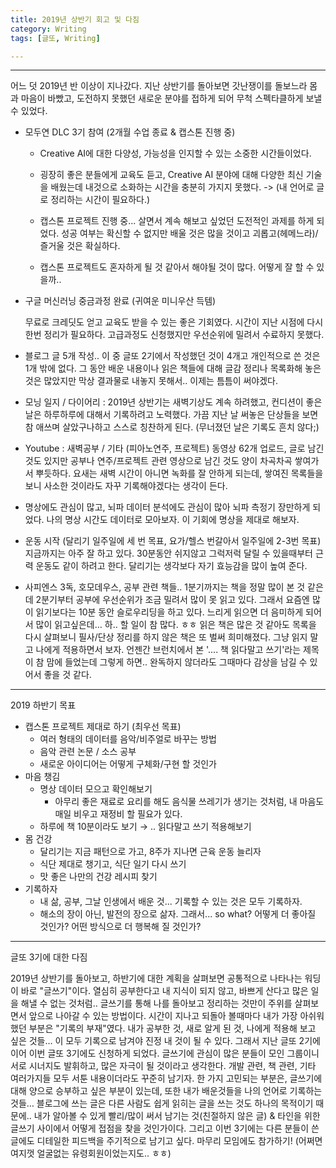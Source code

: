 ```yaml
---
title: 2019년 상반기 회고 및 다짐
category: Writing
tags: [글또, Writing]

---
```




------

어느 덧 2019년 반 이상이 지나갔다. 지난 상반기를 돌아보면 갓난쟁이를 돌보느라 몸과 마음이 바빴고, 도전하지 못했던 새로운 분야를 접하게 되어 무척 스펙타클하게 보낼 수 있었다. 

- 모두연 DLC 3기 참여 (2개월 수업 종료 & 캡스톤 진행 중) 

  - Creative AI에 대한 다양성, 가능성을 인지할 수 있는 소중한 시간들이었다.

  - 굉장히 좋은 분들에게 교육도 듣고, Creative AI 분야에 대해 다양한 최신 기술을  배웠는데 내것으로 소화하는 시간을 충분히 가지지 못했다. -> (내 언어로 글로 정리하는 시간이 필요하다.)

  - 캡스톤 프로젝트 진행 중... 살면서 계속 해보고 싶었던 도전적인 과제를 하게 되었다. 성공 여부는 확신할 수 없지만 배울 것은 많을 것이고 괴롭고(헤메느라)/즐거울 것은 확실하다.

    

  - 캡스톤 프로젝트도 혼자하게 될 것 같아서 해야될 것이 많다. 어떻게 잘 할 수 있을까..

- 구글 머신러닝 중금과정 완료 (귀여운 미니우산 득템) 

  무료로 크레딧도 얻고 교육도 받을 수 있는 좋은 기회였다. 시간이 지난 시점에 다시 한번 정리가 필요하다. 고급과정도 신청했지만 우선순위에 밀려서 수료하지 못했다.

- 블로그 글 5개 작성.. 이 중 글또 2기에서 작성했던 것이 4개고 개인적으로 쓴 것은 1개 밖에 없다. 그 동안 배운 내용이나 읽은 책들에 대해 글감 정리나 목록화해 놓은 것은 많았지만 막상 결과물로 내놓지 못해서.. 이제는 틈틈이 써야겠다.

- 모닝 일지 / 다이어리 : 2019년 상반기는 새벽기상도 계속 하려했고, 컨디션이 좋은 날은 하루하루에 대해서 기록하려고 노력했다. 가끔 지난 날 써놓은 단상들을 보면 참 애쓰며 살았구나하고 스스로 칭찬하게 된다. (무너졌던 날은 기록도 흔치 않다;)

- Youtube : 새벽공부 / 기타 (피아노연주, 프로젝트) 동영상 62개 업로드, 글로 남긴 것도 있지만 공부나 연주/프로젝트 관련 영상으로 남긴 것도 양이 차곡차곡 쌓여가서 뿌듯하다. 요새는 새벽 시간이 아니면 녹화를 잘 안하게 되는데, 쌓여진 목록들을 보니 사소한 것이라도 자꾸 기록해야겠다는 생각이 든다.

- 명상에도 관심이 많고, 뇌파 데이터 분석에도 관심이 많아 뇌파 측정기 장만하게 되었다. 나의 명상 시간도 데이터로 모아보자. 이 기회에 명상을 제대로 해보자.

- 운동 시작 (달리기 일주일에 세 번 목표, 요가/헬스 번갈아서 일주일에 2-3번 목표) 지금까지는 아주 잘 하고 있다. 30분동안 쉬지않고 그럭저럭 달릴 수 있을때부터 근력 운동도 같이 하려고 한다. 달리기는 생각보다 자기 효능감을 많이 높여 준다.

- 사피엔스 3독, 호모데우스, 공부 관련 책들.. 1분기까지는 책을 정말 많이 본 것 같은데 2분기부터 공부에 우선순위가 조금 밀려서 많이 못 읽고 있다. 그래서 요즘엔 많이 읽기보다는 10분 동안 슬로우리딩을 하고 있다. 느리게 읽으면 더 음미하게 되어서 많이 읽고싶은데… 하.. 할 일이 참 많다. ㅎㅎ 읽은 책은 많은 것 같아도 목록을 다시 살펴보니  필사/단상 정리를 하지 않은 책은 또 벌써 희미해졌다. 그냥 읽지 말고 나에게 적용하면서 보자. 언젠간 브런치에서 본 '.... 책 읽다말고 쓰기'라는 제목이 참 맘에 들었는데 그렇게 하면.. 완독하지 않더라도 그때마다 감상을 남길 수 있어서 좋을 것 같다.

  

------

2019 하반기 목표 

- 캡스톤 프로젝트 제대로 하기 (최우선 목표)
  - 여러 형태의 데이터를 음악/비주얼로 바꾸는 방법
  - 음악 관련 논문 / 소스 공부
  - 새로운 아이디어는 어떻게 구체화/구현 할 것인가
- 마음 챙김 
  - 명상 데이터 모으고 확인해보기 
    - 아무리 좋은 재료로 요리를 해도 음식물 쓰레기가 생기는 것처럼, 내 마음도 매일 비우고 재정비 할 필요가 있다.
  - 하루에 책 10분이라도 보기 → .. 읽다말고 쓰기 적용해보기
- 몸 건강 
  - 달리기는 지금 패턴으로 가고, 8주가 지나면 근육 운동 늘리자
  - 식단 제대로 챙기고, 식단 일기 다시 쓰기
  - 맛 좋은 나만의 건강 레시피 찾기
- 기록하자 
  - 내 삶, 공부, 그날 인생에서 배운 것... 기록할 수 있는 것은 모두 기록하자.
  - 해소의 장이 아닌, 발전의 장으로 삶자. 그래서... so what? 어떻게 더 좋아질 것인가? 어떤 방식으로 더 행복해 질 것인가?

------

글또 3기에 대한 다짐

2019년 상반기를 돌아보고, 하반기에 대한 계획을 살펴보면 공통적으로 나타나는 워딩이 바로 "글쓰기"이다. 열심히 공부한다고 내 지식이 되지 않고, 바쁘게 산다고 많은 일을 해낼 수 없는 것처럼.. 글쓰기를 통해 나를 돌아보고 정리하는 것만이 주위를 살펴보면서 앞으로 나아갈 수 있는 방법이다. 시간이 지나고 되돌아 볼때마다 내가 가장 아쉬워했던 부분은 "기록의 부재"였다. 내가 공부한 것, 새로 알게 된 것, 나에게 적용해 보고 싶은 것들… 이 모두 기록으로 남겨야 진정 내 것이 될 수 있다. 그래서 지난 글또 2기에 이어 이번 글또 3기에도 신청하게 되었다. 글쓰기에 관심이 많은 분들이 모인 그룹이니 서로 시너지도 발휘하고, 많은 자극이 될 것이라고 생각한다. 개발 관련, 책 관련, 기타 여러가지들 모두 서툰 내용이더라도 꾸준히 남기자. 한 가지 고민되는 부분은, 글쓰기에 대해 양으로 승부하고 싶은 부분이 있는데, 또한 내가 배운것들을 나의 언어로 기록하는 것들… 블로그에 쓰는 글은 다른 사람도 쉽게 읽히는 글을 쓰는 것도 하나의 목적이기 때문에.. 내가 알아볼 수 있게 빨리/많이 써서 남기는 것(친절하지 않은 글) & 타인을 위한 글쓰기 사이에서 어떻게 접점을 찾을 것인가이다. 그리고 이번 3기에는 다른 분들이 쓴 글에도 디테일한 피드백을 주기적으로 남기고 싶다. 마무리 모임에도 참가하기! (어쩌면 여지껏 얼굴없는 유령회원이었는지도.. ㅎㅎ)